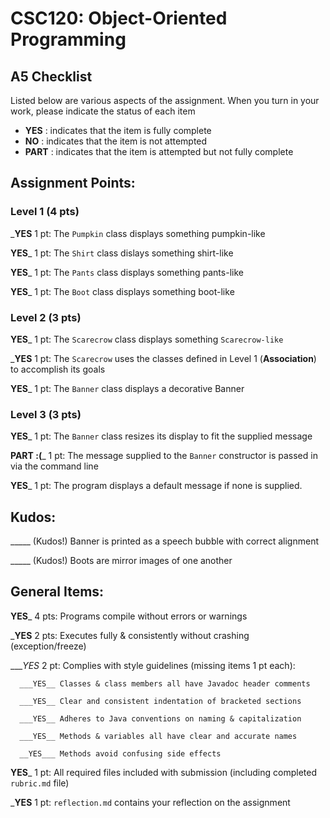 # CSC120: Object-Oriented Programming
## A5 Checklist

Listed below are various aspects of the assignment.  When you turn in your work, please indicate the status of each item

- **YES** : indicates that the item is fully complete
- **NO** : indicates that the item is not attempted
- **PART** : indicates that the item is attempted but not fully complete


## Assignment Points:

### Level 1 (4 pts)

___YES__ 1 pt: The `Pumpkin` class displays something pumpkin-like

__YES___ 1 pt: The `Shirt` class dislays something shirt-like

__YES___ 1 pt: The `Pants` class displays something pants-like

__YES___ 1 pt: The `Boot` class displays something boot-like

### Level 2 (3 pts)

__YES___ 1 pt: The `Scarecrow` class displays something `Scarecrow-like`

___YES__ 1 pt: The `Scarecrow` uses the classes defined in Level 1 (**Association**) to accomplish its goals

__YES___ 1 pt: The `Banner` class displays a decorative Banner

### Level 3 (3 pts)

__YES___ 1 pt: The `Banner` class resizes its display to fit the supplied message

__PART :(___ 1 pt: The message supplied to the `Banner` constructor is passed in via the command line

__YES___ 1 pt: The program displays a default message if none is supplied.

## Kudos:

_____ (Kudos!) Banner is printed as a speech bubble with correct alignment

_____ (Kudos!) Boots are mirror images of one another



## General Items:

__YES___ 4 pts: Programs compile without errors or warnings

___YES__ 2 pts: Executes fully & consistently without crashing (exception/freeze)

____YES_ 2 pt: Complies with style guidelines (missing items 1 pt each):

      ___YES__ Classes & class members all have Javadoc header comments

      ___YES__ Clear and consistent indentation of bracketed sections

      ___YES__ Adheres to Java conventions on naming & capitalization

      ___YES__ Methods & variables all have clear and accurate names

      __YES___ Methods avoid confusing side effects

__YES___ 1 pt: All required files included with submission (including completed `rubric.md` file)

___YES__ 1 pt: `reflection.md` contains your reflection on the assignment
